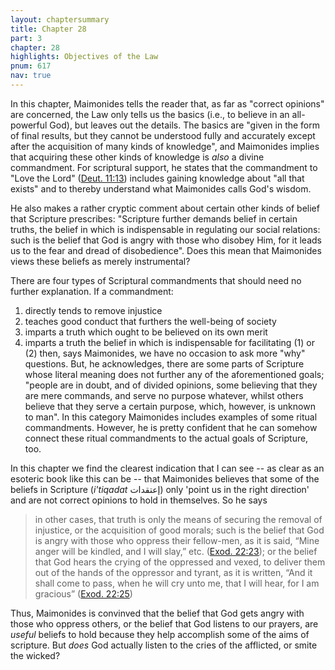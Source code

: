 ```yaml
---
layout: chaptersummary
title: Chapter 28
part: 3
chapter: 28
highlights: Objectives of the Law
pnum: 617
nav: true
---
```


In this chapter, Maimonides tells the reader that, as far as "correct opinions" are concerned, the Law only tells us the basics (i.e., to believe in an all-powerful God), but leaves out the details. The basics are "given in the form of final results, but they cannot be understood fully and accurately except after the acquisition of many kinds of knowledge", and Maimonides implies that acquiring these other kinds of knowledge is _also_ a divine commandment. For scriptural support, he states that the commandment to "Love the Lord" ([Deut. 11:13](https://www.sefaria.org/Deuteronomy.11.13)) includes gaining knowledge about "all that exists" and to thereby understand what Maimonides calls God's wisdom.

He also makes a rather cryptic comment about certain other kinds of belief that Scripture prescribes: "Scripture further demands belief in certain truths, the belief in which is indispensable in regulating our social relations: such is the belief that God is angry with those who disobey Him, for it leads us to the fear and dread of disobedience". Does this mean that Maimonides views these beliefs as merely instrumental?

There are four types of Scriptural commandments that should need no further explanation. If a commandment:
1. directly tends to remove injustice
2. teaches good conduct that furthers the well-being of society
3. imparts a truth which ought to be believed on its own merit
4. imparts a truth the belief in which is indispensable for facilitating (1) or (2)
then, says Maimonides, we have no occasion to ask more "why" questions. But, he acknowledges, there are some parts of Scripture whose literal meaning does not further any of the aforementioned goals; "people are in doubt, and of divided opinions, some believing that they are mere commands, and serve no purpose whatever, whilst others believe that they serve a certain purpose, which, however, is unknown to man". In this category Maimonides includes examples of some ritual commandments. However, he is pretty confident that he can somehow connect these ritual commandments to the actual goals of Scripture, too.

In this chapter we find the clearest indication that I can see -- as clear as an esoteric book like this can be -- that Maimonides believes that some of the beliefs in Scripture (_i'tiqadat_ إعتقدات) only 'point us in the right direction' and are not correct opinions to hold in themselves. So he says
> in other cases, that truth is only the means of securing the removal of injustice, or the acquisition of good morals; such is the belief that God is angry with those who oppress their fellow-men, as it is said, “Mine anger will be kindled, and I will slay,” etc. ([Exod. 22:23](https://www.sefaria.org/Exodus.22.23)); or the belief that God hears the crying of the oppressed and vexed, to deliver them out of the hands of the oppressor and tyrant, as it is written, “And it shall come to pass, when he will cry unto me, that I will hear, for I am gracious” ([Exod. 22:25](https://www.sefaria.org/Exodus.22.25))

Thus, Maimonides is convinved that the belief that God gets angry with those who oppress others, or the belief that God listens to our prayers, are _useful_ beliefs to hold because they help accomplish some of the aims of scripture. But _does_ God actually listen to the cries of the afflicted, or smite the wicked?

